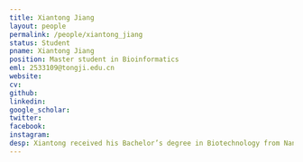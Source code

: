 ```yaml
---
title: Xiantong Jiang
layout: people
permalink: /people/xiantong_jiang
status: Student
pname: Xiantong Jiang
position: Master student in Bioinformatics
eml: 2533109@tongji.edu.cn
website: 
cv: 
github:
linkedin:
google_scholar:
twitter:
facebook: 
instagram:
desp: Xiantong received his Bachelor’s degree in Biotechnology from Nanchang University in 2025. His current research focuses on investigating metabolic changes using spatial transcriptomics and spatial metabolomics data.
---
```

